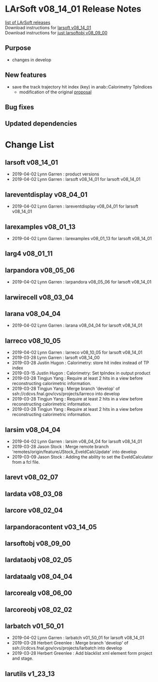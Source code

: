 # LArSoft v08_14_01 Release Notes



[list of LArSoft releases](LArSoft_release_list)  
Download instructions for [larsoft v08_14_01](http://scisoft.fnal.gov/scisoft/bundles/larsoft/v08_14_01/larsoft-v08_14_01.html)  
Download instructions for [just larsoftobj v08_09_00](http://scisoft.fnal.gov/scisoft/bundles/larsoftobj/v08_09_00/larsoftobj-v08_09_00.html)

## Purpose

-   changes in develop

## New features

-   save the track trajectory hit index (key) in anab::Calorimetry TpIndices
    -   modification of the original [proposal](https://indico.fnal.gov/event/20287/contribution/1/material/slides/0.pdf)

## Bug fixes

## Updated dependencies

# Change List

## larsoft v08_14_01

-   2019-04-02 Lynn Garren : product versions
-   2019-04-02 Lynn Garren : larsoft v08_14_01 for larsoft v08_14_01

## lareventdisplay v08_04_01

-   2019-04-02 Lynn Garren : lareventdisplay v08_04_01 for larsoft v08_14_01

## larexamples v08_01_13

-   2019-04-02 Lynn Garren : larexamples v08_01_13 for larsoft v08_14_01

## larg4 v08_01_11

## larpandora v08_05_06

-   2019-04-02 Lynn Garren : larpandora v08_05_06 for larsoft v08_14_01

## larwirecell v08_03_04

## larana v08_04_04

-   2019-04-02 Lynn Garren : larana v08_04_04 for larsoft v08_14_01

## larreco v08_10_05

-   2019-04-02 Lynn Garren : larreco v08_10_05 for larsoft v08_14_01
-   2019-03-28 Lynn Garren : larsoft v08_14_00
-   2019-03-28 Justin Hugon : Calorimetry: store hit index instead of TP index
-   2019-03-15 Justin Hugon : Calorimetry: Set tpIndex in output product
-   2019-03-28 Tingjun Yang : Require at least 2 hits in a view before reconstructing calorimetric information.
-   2019-03-28 Tingjun Yang : Merge branch 'develop' of ssh://cdcvs.fnal.gov/cvs/projects/larreco into develop
-   2019-03-28 Tingjun Yang : Require at least 2 hits in a view before reconstructing calorimetric information.
-   2019-03-28 Tingjun Yang : Require at least 2 hits in a view before reconstructing calorimetric information.

## larsim v08_04_04

-   2019-04-02 Lynn Garren : larsim v08_04_04 for larsoft v08_14_01
-   2019-03-28 Jason Stock : Merge remote branch 'remotes/origin/feature/JStock_EveIdCalcUpdate' into develop
-   2019-03-09 Jason Stock : Adding the ability to set the EveIdCalculator from a fcl file.

## larevt v08_02_07

## lardata v08_03_08

## larcore v08_02_04

## larpandoracontent v03_14_05

## larsoftobj v08_09_00

## lardataobj v08_02_05

## lardataalg v08_04_04

## larcorealg v08_06_00

## larcoreobj v08_02_02

## larbatch v01_50_01

-   2019-04-02 Lynn Garren : larbatch v01_50_01 for larsoft v08_14_01
-   2019-03-28 Herbert Greenlee : Merge branch 'develop' of ssh://cdcvs.fnal.gov/cvs/projects/larbatch into develop
-   2019-03-28 Herbert Greenlee : Add blacklist xml element form project and stage.

## larutils v1_23_13
